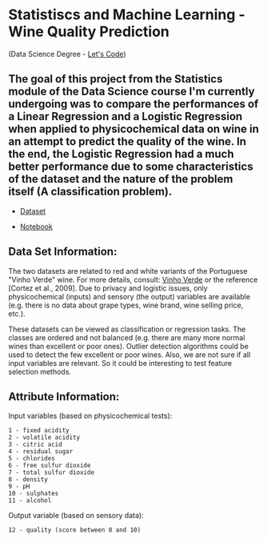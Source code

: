 # Statistiscs and Machine Learning - Wine Quality Prediction 
(Data Science Degree - [Let's Code](https://letscode.com.br/))

## The goal of this project from the Statistics module of the Data Science course I'm currently undergoing was to compare the performances of a Linear Regression and a Logistic Regression when applied to physicochemical data on wine in an attempt to predict the quality of the wine. In the end, the Logistic Regression had a much better performance due to some characteristics of the dataset and the nature of the problem itself (A classification problem). 

- [Dataset](https://archive.ics.uci.edu/ml/datasets/Wine+Quality)

- [Notebook](https://github.com/GabrielZinatoSP/WineQualityLetsCode/blob/main/Linear%20and%20Logistic%20Regression%20-%20Red%20Wines%20and%20White%20Wines.ipynb)

## Data Set Information:

The two datasets are related to red and white variants of the Portuguese "Vinho Verde" wine. For more details, consult: [Vinho Verde](http://www.vinhoverde.pt/en/) or the reference [Cortez et al., 2009]. Due to privacy and logistic issues, only physicochemical (inputs) and sensory (the output) variables are available (e.g. there is no data about grape types, wine brand, wine selling price, etc.).

These datasets can be viewed as classification or regression tasks. The classes are ordered and not balanced (e.g. there are many more normal wines than excellent or poor ones). Outlier detection algorithms could be used to detect the few excellent or poor wines. Also, we are not sure if all input variables are relevant. So it could be interesting to test feature selection methods.

## Attribute Information:

Input variables (based on physicochemical tests):

    1 - fixed acidity
    2 - volatile acidity
    3 - citric acid
    4 - residual sugar
    5 - chlorides
    6 - free sulfur dioxide
    7 - total sulfur dioxide
    8 - density
    9 - pH
    10 - sulphates
    11 - alcohol

Output variable (based on sensory data):

    12 - quality (score between 0 and 10)


